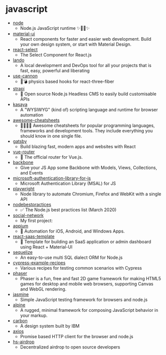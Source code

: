 # javascript
- [node](https://github.com/nodejs/node)
  - Node.js JavaScript runtime ✨🐢🚀✨
- [material-ui](https://github.com/mui-org/material-ui)
  - React components for faster and easier web development. Build your own design system, or start with Material Design.
- [react-select](https://github.com/JedWatson/react-select)
  - The Select Component for React.js
- [lando](https://github.com/lando/lando)
  - A local development and DevOps tool for all your projects that is fast, easy, powerful and liberating
- [use-cannon](https://github.com/react-spring/use-cannon)
  - 👋💣 physics based hooks for react-three-fiber
- [strapi](https://github.com/strapi/strapi)
  - 🚀 Open source Node.js Headless CMS to easily build customisable APIs
- [kasaya](https://github.com/syscolabs/kasaya)
  - A "WYSIWYG" (kind of) scripting language and runtime for browser automation
- [awesome-cheatsheets](https://github.com/LeCoupa/awesome-cheatsheets)
  - 👩‍💻👨‍💻 Awesome cheatsheets for popular programming languages, frameworks and development tools. They include everything you should know in one single file.
- [gatsby](https://github.com/gatsbyjs/gatsby)
  - Build blazing fast, modern apps and websites with React
- [vue-router](https://github.com/vuejs/vue-router)
  - 🚦 The official router for Vue.js.
- [backbone](https://github.com/jashkenas/backbone)
  - Give your JS App some Backbone with Models, Views, Collections, and Events
- [microsoft-authentication-library-for-js](https://github.com/AzureAD/microsoft-authentication-library-for-js)
  - Microsoft Authentication Library (MSAL) for JS
- [playwright](https://github.com/microsoft/playwright)
  - Node library to automate Chromium, Firefox and WebKit with a single API
- [nodebestpractices](https://github.com/goldbergyoni/nodebestpractices)
  - ✅ The Node.js best practices list (March 2020)
- [social-network](https://github.com/misa-j/social-network)
  - My first project:
- [appium](https://github.com/appium/appium)
  - 📱 Automation for iOS, Android, and Windows Apps.
- [react-saas-template](https://github.com/dunky11/react-saas-template)
  - 🌊 Template for building an SaaS application or admin dashboard using React + Material-UI
- [sequelize](https://github.com/sequelize/sequelize)
  - An easy-to-use multi SQL dialect ORM for Node.js
- [cypress-example-recipes](https://github.com/cypress-io/cypress-example-recipes)
  - Various recipes for testing common scenarios with Cypress
- [phaser](https://github.com/photonstorm/phaser)
  - Phaser is a fun, free and fast 2D game framework for making HTML5 games for desktop and mobile web browsers, supporting Canvas and WebGL rendering.
- [jasmine](https://github.com/jasmine/jasmine)
  - Simple JavaScript testing framework for browsers and node.js
- [alpine](https://github.com/alpinejs/alpine)
  - A rugged, minimal framework for composing JavaScript behavior in your markup.
- [carbon](https://github.com/carbon-design-system/carbon)
  - A design system built by IBM
- [axios](https://github.com/axios/axios)
  - Promise based HTTP client for the browser and node.js
- [hs-airdrop](https://github.com/handshake-org/hs-airdrop)
  - Decentralized airdrop to open source developers
